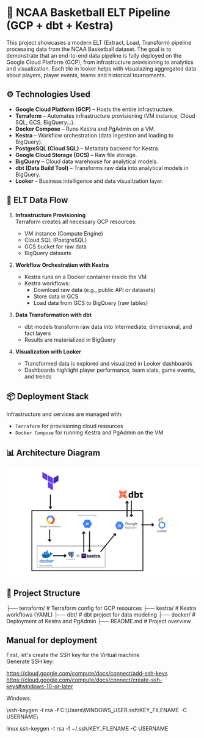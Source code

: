 # 🏀 NCAA Basketball ELT Pipeline (GCP + dbt + Kestra)

This project showcases a modern ELT (Extract, Load, Transform) pipeline processing data from the NCAA Basketball dataset. The goal is to demonstrate that an end-to-end data pipeline is fully deployed on the Google Cloud Platform (GCP), from infrastructure provisioning to analytics and visualization. Each tile in looker helps with visualazing aggregated data about players, player events, teams and historical tournaments.

## ⚙️ Technologies Used

- **Google Cloud Platform (GCP)** – Hosts the entire infrastructure.
- **Terraform** – Automates infrastructure provisioning (VM instance, Cloud SQL, GCS, BigQuery...).
- **Docker Compose** – Runs Kestra and PgAdmin on a VM.
- **Kestra** – Workflow orchestration (data ingestion and loading to BigQuery).
- **PostgreSQL (Cloud SQL)** – Metadata backend for Kestra.
- **Google Cloud Storage (GCS)** – Raw file storage.
- **BigQuery** – Cloud data warehouse for analytical models.
- **dbt (Data Build Tool)** – Transforms raw data into analytical models in BigQuery.
- **Looker** – Business intelligence and data visualization layer.

## 🔄 ELT Data Flow

1. **Infrastructure Provisioning**  
   Terraform creates all necessary GCP resources:
   - VM instance (Compute Engine)
   - Cloud SQL (PostgreSQL)
   - GCS bucket for raw data
   - BigQuery datasets

2. **Workflow Orchestration with Kestra**  
   - Kestra runs on a Docker container inside the VM
   - Kestra workflows:
     - Download raw data (e.g., public API or datasets)
     - Store data in GCS
     - Load data from GCS to BigQuery (raw tables)

3. **Data Transformation with dbt**  
   - dbt models transform raw data into intermediate, dimensional, and fact layers
   - Results are materialized in BigQuery

4. **Visualization with Looker**  
   - Transformed data is explored and visualized in Looker dashboards
   - Dashboards highlight player performance, team stats, game events, and trends

## 📦 Deployment Stack

Infrastructure and services are managed with:
- `Terraform` for provisioning cloud resources
- `Docker Compose` for running Kestra and PgAdmin on the VM

## 📊 Architecture Diagram

![Architecture](./img/diagram.png)

## 📁 Project Structure
├── terraform/ # Terraform config for GCP resources 
├── kestra/ # Kestra workflows (YAML) 
├── dbt/ # dbt project for data modeling 
├── docker/ # Deployment of Kestra and PgAdmin 
├── README.md # Project overview


## Manual for deployment
First, let's create the SSH key for the Virtual machine  
Generate SSH key: 

https://cloud.google.com/compute/docs/connect/add-ssh-keys
https://cloud.google.com/compute/docs/connect/create-ssh-keys#windows-10-or-later

Windows:

\ssh-keygen -t rsa -f C:\Users\WINDOWS_USER\.ssh\KEY_FILENAME -C USERNAME\


linux
ssh-keygen -t rsa -f ~/.ssh/KEY_FILENAME -C USERNAME
